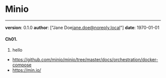 # Minio
---
**version**: 0.1.0
**author**: ["Jane Doe<jane.doe@noreply.local>"]
**date**: 1970-01-01


#### Ch01. 
1. hello
- https://github.com/minio/minio/tree/master/docs/orchestration/docker-compose
- https://min.io/
